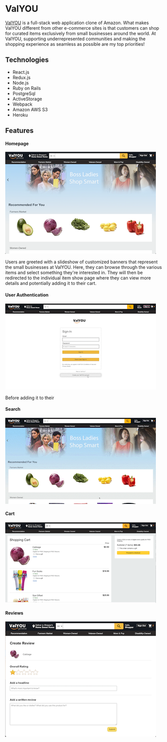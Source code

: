 # ValYOU
[ValYOU](https://valyou.herokuapp.com) is a full-stack web application clone of Amazon. What makes ValYOU different from other e-commerce sites is that customers can shop for curated items exclusively from small businesses around the world. At ValYOU, supporting underrepresented communities and making the shopping experience as seamless as possible are my top priorities!

## Technologies
- React.js
- Redux.js
- Node.js
- Ruby on Rails
- PostgreSql 
- ActiveStorage
- Webpack
- Amazon AWS S3
- Heroku 

## Features

####  Homepage
<img src="public/markup/homepage_valyou.png" />
<p>
Users are greeted with a slideshow of customized banners that represent the small businesses at ValYOU. Here, they can browse through the various items and select something they're interested in. They will then be redirected to the individual item show page where they can view more details and potentially adding it to their cart. 
</p>

#### User Authentication
<img src="public/markup/demouser_valyou.gif" />
<p>
Before adding it to their 
</p>

####  Search
<img src="public/markup/search_valyou.gif" />

####  Cart 
<img src="public/markup/cart_valyou.png" />

####  Reviews
<img src="public/markup/review_valyou.png" />